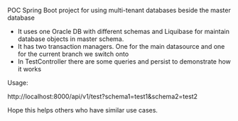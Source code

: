 POC Spring Boot project for using multi-tenant databases beside the master database

- It uses one Oracle DB with different schemas and Liquibase for maintain database objects in master schema.
- It has two transaction managers. One for the main datasource and one for the current branch we switch onto
- In TestController there are some queries and persist to demonstrate how it works

Usage: 
 
   http://localhost:8000/api/v1/test?schema1=test1&schema2=test2

Hope this helps others who have similar use cases.